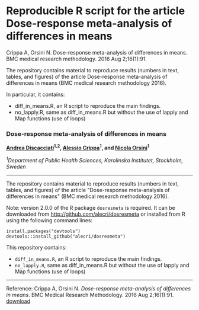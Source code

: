 # Reproducible R script for the article Dose-response meta-analysis of differences in means

Crippa A, Orsini N. Dose-response meta-analysis of differences in means. 
BMC medical research methodology. 2016 Aug 2;16(1):91.

The repository contains material to reproduce results (numbers in text, tables, and figures) of the article Dose-response meta-analysis of differences in means (BMC medical research methodology 2016).

In particular, it contains:
- diff_in_means.R, an R script to reproduce the main findings.
- no_lapply.R, same as diff_in_means.R but without the use of lapply and Map functions (use of loops)


###  Dose-response meta-analysis of differences in means

**[Andrea Discacciati](http://anddis.github.io/)<sup>1,2</sup>, [Alessio Crippa](http://alecri.github.io)<sup>1</sup>, and [Nicola Orsini](http://nicolaorsini.altervista.org)<sup>1</sup>**

_<sup>1</sup>Department of Public Health Sciences, Karolinska Institutet, Stockholm, Sweden_

---

The repository contains material to reproduce results (numbers in text, tables, and figures) of the article "Dose-response meta-analysis of differences in means" (BMC medical research methodology 2016).

Note: version 2.0.0 of the R package `dosresmeta` is required. It can be downloaded from http://github.com/alecri/dosresmeta or installed from R using the following command lines:

    install.packages("devtools")
    devtools::install_github("alecri/dosresmeta")

This repository contains:
- `diff_in_means.R`, an R script to reproduce the main findings.
- `no_lapply.R`, same as diff_in_means.R but without the use of lapply and Map functions (use of loops)

---

Reference: Crippa A, Orsini N. _Dose-response meta-analysis of differences in means_. BMC Medical Research Methodology. 2016 Aug 2;16(1):91. [download](https://www.researchgate.net/publication/305804878_Dose-response_meta-analysis_of_differences_in_means)
